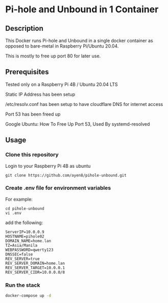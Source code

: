 # Pi-hole and Unbound in 1 Container


## Description

This Docker runs Pi-hole and Unbound in a single docker container as opposed to bare-metal in Raspberry Pi/Ubuntu 20.04.

This is mostly to free up port 80 for later use.


## Prerequisites

Tested only on a Raspberry Pi 4B / Ubuntu 20.04 LTS

Static IP Address has been setup

/etc/resolv.conf has been setup to have cloudflare DNS for internet access

Port 53 has been freed up

Google Ubuntu: How To Free Up Port 53, Used By systemd-resolved


## Usage


### Clone this repository

Login to your Raspberry Pi 4B as ubuntu

    git clone https://github.com/ayen8/pihole-unbound.git


### Create .env file for environment variables

For example:

    cd pihole-unbound
    vi .env


add the following:

```
ServerIP=10.0.0.9
HOSTNAME=pihole02
DOMAIN_NAME=home.lan
TZ=Asia/Manila
WEBPASSWORD=qwerty123
DNSSEC=false
REV_SERVER=true
REV_SERVER_DOMAIN=home.lan
REV_SERVER_TARGET=10.0.0.1
REV_SERVER_CIDR=10.0.0.0/8
```


### Run the stack

```bash
docker-compose up -d
```

